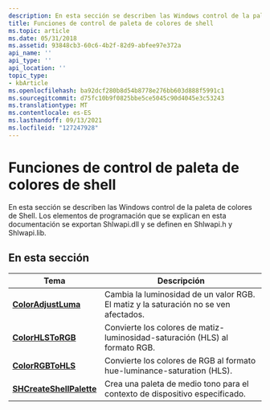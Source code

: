 ```yaml
---
description: En esta sección se describen las Windows control de la paleta de colores de Shell. Los elementos de programación que se explican en esta documentación se exportan Shlwapi.dll y se definen en Shlwapi.h y Shlwapi.lib.
title: Funciones de control de paleta de colores de shell
ms.topic: article
ms.date: 05/31/2018
ms.assetid: 93848cb3-60c6-4b2f-82d9-abfee97e372a
api_name: ''
api_type: ''
api_location: ''
topic_type:
- kbArticle
ms.openlocfilehash: ba92dcf280b8d54b8778e276bb603d888f5991c1
ms.sourcegitcommit: d75fc10b9f0825bbe5ce5045c90d4045e3c53243
ms.translationtype: MT
ms.contentlocale: es-ES
ms.lasthandoff: 09/13/2021
ms.locfileid: "127247928"
---
```

# <a name="shell-color-palette-handling-functions"></a>Funciones de control de paleta de colores de shell

En esta sección se describen las Windows control de la paleta de colores de Shell. Los elementos de programación que se explican en esta documentación se exportan Shlwapi.dll y se definen en Shlwapi.h y Shlwapi.lib.

## <a name="in-this-section"></a>En esta sección



| Tema                                                           | Descripción                                                                           |
|-----------------------------------------------------------------|---------------------------------------------------------------------------------------|
| [**ColorAdjustLuma**](/windows/desktop/api/Shlwapi/nf-shlwapi-coloradjustluma)<br/>           | Cambia la luminosidad de un valor RGB. El matiz y la saturación no se ven afectados.<br/> |
| [**ColorHLSToRGB**](/windows/desktop/api/Shlwapi/nf-shlwapi-colorhlstorgb)<br/>               | Convierte los colores de matiz-luminosidad-saturación (HLS) al formato RGB.<br/>         |
| [**ColorRGBToHLS**](/windows/desktop/api/Shlwapi/nf-shlwapi-colorrgbtohls)<br/>               | Convierte los colores de RGB al formato hue-luminance-saturation (HLS).<br/>         |
| [**SHCreateShellPalette**](/windows/desktop/api/Shlwapi/nf-shlwapi-shcreateshellpalette)<br/> | Crea una paleta de medio tono para el contexto de dispositivo especificado.<br/>               |



 

 

 




